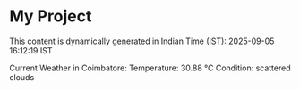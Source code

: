 # My Project

This content is dynamically generated in Indian Time (IST): 2025-09-05 16:12:19 IST


Current Weather in Coimbatore:
Temperature: 30.88 °C
Condition: scattered clouds
